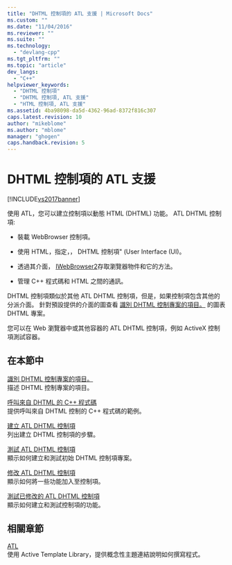 ```yaml
---
title: "DHTML 控制項的 ATL 支援 | Microsoft Docs"
ms.custom: ""
ms.date: "11/04/2016"
ms.reviewer: ""
ms.suite: ""
ms.technology: 
  - "devlang-cpp"
ms.tgt_pltfrm: ""
ms.topic: "article"
dev_langs: 
  - "C++"
helpviewer_keywords: 
  - "DHTML 控制項"
  - "DHTML 控制項, ATL 支援"
  - "HTML 控制項, ATL 支援"
ms.assetid: 4ba98098-da5d-4362-96ad-8372f816c307
caps.latest.revision: 10
author: "mikeblome"
ms.author: "mblome"
manager: "ghogen"
caps.handback.revision: 5
---
```

# DHTML 控制項的 ATL 支援
[!INCLUDE[vs2017banner](../assembler/inline/includes/vs2017banner.md)]

使用 ATL，您可以建立控制項以動態 HTML \(DHTML\) 功能。  ATL DHTML 控制項:  
  
-   裝載 WebBrowser 控制項。  
  
-   使用 HTML，指定，， DHTML 控制項" \(User Interface \(UI\)。  
  
-   透過其介面， [IWebBrowser2](https://msdn.microsoft.com/en-us/library/aa752127.aspx)存取瀏覽器物件和它的方法。  
  
-   管理 C\+\+ 程式碼和 HTML 之間的通訊。  
  
 DHTML 控制項類似於其他 ATL DHTML 控制項，但是，如果控制項包含其他的分派介面。  針對預設提供的介面的圖查看 [識別 DHTML 控制專案的項目。](../atl/identifying-the-elements-of-the-dhtml-control-project.md) 的圖表 DHTML 專案。  
  
 您可以在 Web 瀏覽器中或其他容器的 ATL DHTML 控制項，例如 ActiveX 控制項測試容器。  
  
## 在本節中  
 [識別 DHTML 控制專案的項目。](../atl/identifying-the-elements-of-the-dhtml-control-project.md)  
 描述 DHTML 控制專案的項目。  
  
 [呼叫來自 DHTML 的 C\+\+ 程式碼](../atl/calling-cpp-code-from-dhtml.md)  
 提供呼叫來自 DHTML 控制的 C\+\+ 程式碼的範例。  
  
 [建立 ATL DHTML 控制項](../atl/creating-an-atl-dhtml-control.md)  
 列出建立 DHTML 控制項的步驟。  
  
 [測試 ATL DHTML 控制項](../atl/testing-the-atl-dhtml-control.md)  
 顯示如何建立和測試初始 DHTML 控制項專案。  
  
 [修改 ATL DHTML 控制項](../atl/modifying-the-atl-dhtml-control.md)  
 顯示如何將一些功能加入至控制項。  
  
 [測試已修改的 ATL DHTML 控制項](../atl/testing-the-modified-atl-dhtml-control.md)  
 顯示如何建立和測試控制項的功能。  
  
## 相關章節  
 [ATL](../atl/active-template-library-atl-concepts.md)  
 使用 Active Template Library，提供概念性主題連結說明如何撰寫程式。